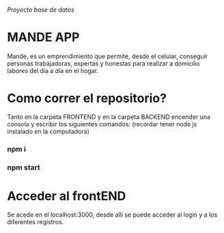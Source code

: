 ###### Proyecto base de datos

# MANDE APP
Mande, es un emprendimiento que permite, desde el celular, conseguir personas
trabajadoras, expertas y honestas para realizar a domicilio labores del día a día en el hogar.

# Como correr el repositorio?

Tanto en la carpeta FRONTEND y en la carpeta BACKEND encender una consola y escribir los siguientes comandos: (recordar tener node js instalado en la computadora)

### npm i
### npm start

# Acceder al frontEND
Se acede en el localhost:3000, desde alli se puede acceder al login y a los diferentes registros.
